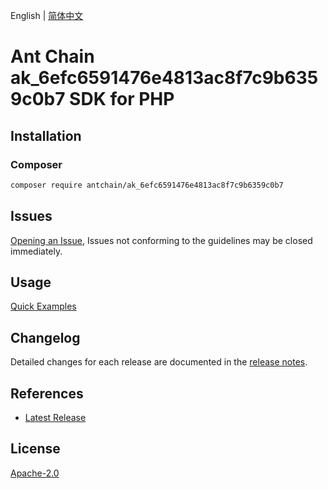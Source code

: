 English | [简体中文](README-CN.md)

# Ant Chain ak_6efc6591476e4813ac8f7c9b6359c0b7 SDK for PHP

## Installation

### Composer

```bash
composer require antchain/ak_6efc6591476e4813ac8f7c9b6359c0b7
```

## Issues

[Opening an Issue](https://github.com/alipay/antchain-openapi-prod-sdk/issues/new), Issues not conforming to the guidelines may be closed immediately.

## Usage

[Quick Examples](https://github.com/alipay/antchain-openapi-prod-sdk/blob/master/docs/0-Examples-EN.md#quick-examples)

## Changelog

Detailed changes for each release are documented in the [release notes](./ChangeLog.txt).

## References

* [Latest Release](https://github.com/antchain-openapi-sdk-php)

## License

[Apache-2.0](http://www.apache.org/licenses/LICENSE-2.0)
